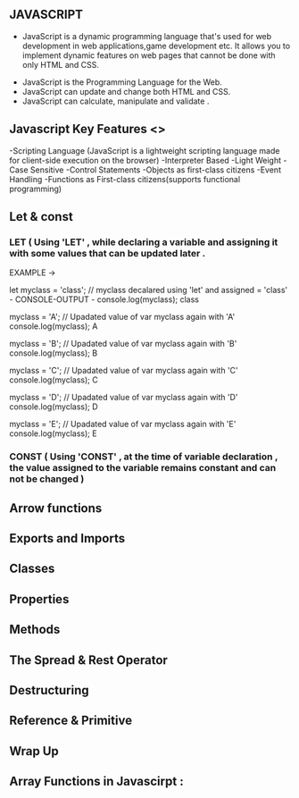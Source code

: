 ## JAVASCRIPT 
   * JavaScript is a dynamic programming language that's used for web development in web applications,game development etc.
    It allows you to implement dynamic features on web pages that cannot be done with only HTML and CSS.
   - JavaScript is the Programming Language for the Web.
   - JavaScript can update and change both HTML and CSS. 
   - JavaScript can calculate, manipulate and validate .
   
##  Javascript Key Features <>
   -Scripting Language (JavaScript is a lightweight scripting language made for client-side execution on the browser)
   -Interpreter Based  -Light Weight    -Case Sensitive     -Control Statements    -Objects as first-class citizens     -Event Handling
   -Functions as First-class citizens(supports functional programming)
   
## Let & const 
   ### LET ( Using 'LET' , while declaring a variable and assigning it with some values that can be updated later .
   
   EXAMPLE ->   
   
   let myclass = 'class'; // myclass decalared using 'let' and assigned = 'class'                               - CONSOLE-OUTPUT -
   console.log(myclass);                                                                                               class


   myclass = 'A';          // Upadated value of var myclass again with 'A' 
   console.log(myclass);                                                                                                 A

   myclass = 'B';          // Upadated value of var myclass again with 'B' 
   console.log(myclass);                                                                                                 B

   myclass = 'C';          // Upadated value of var myclass again with 'C' 
   console.log(myclass);                                                                                                 C

   myclass = 'D';          // Upadated value of var myclass again with 'D' 
   console.log(myclass);                                                                                                 D

   myclass = 'E';          // Upadated value of var myclass again with 'E' 
   console.log(myclass);                                                                                                 E


   ### CONST ( Using 'CONST' , at the time of variable declaration , the value assigned to the variable remains constant and  can not be changed )
   
   
    
## Arrow functions 
## Exports and Imports 
## Classes 
## Properties 
## Methods 
## The Spread & Rest Operator 
## Destructuring 
## Reference & Primitive
## Wrap Up 
## Array Functions in Javascirpt :
   
   
